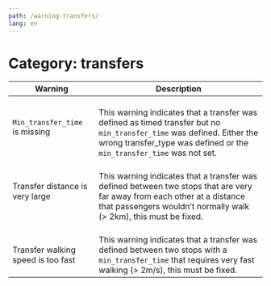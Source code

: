 ```yaml
---
path: /warning-transfers/
lang: en
---
```


# Category: transfers
 
| Warning                           | Description                                                                                                                                                                                   |
|------------------------------------|-----------------------------------------------------------------------------------------------------------------------------------------------------------------------------------------------|
| ```Min_transfer_time``` is missing    <br><br>   | <br>This warning indicates that a transfer was defined as timed transfer but no ```min_transfer_time``` was defined. Either the wrong transfer_type was defined or the ```min_transfer_time``` was not set.   <br><br>|
| Transfer distance is very large <br><br><br>   | This warning indicates that a transfer was defined between two stops that are very far away from each other at a distance that passengers wouldn’t normally walk <br>(> 2km), this must be fixed. <br><br>|
| Transfer walking speed is too fast | This warning indicates that a transfer was defined between two stops with a ```min_transfer_time``` that requires very fast walking (> 2m/s), this must be fixed.                                   |